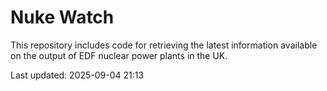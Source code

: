 # Nuke Watch

This repository includes code for retrieving the latest information available on the output of EDF nuclear power plants in the UK.

Last updated: 2025-09-04 21:13